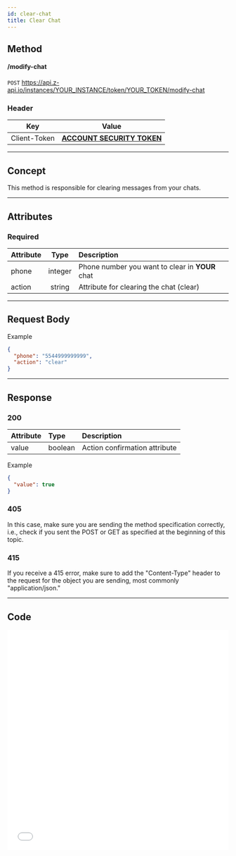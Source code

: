 ```yaml
---
id: clear-chat
title: Clear Chat
---
```


## Method

#### /modify-chat

`POST` https://api.z-api.io/instances/YOUR_INSTANCE/token/YOUR_TOKEN/modify-chat

### Header

|      Key       |            Value            |
| :------------: |     :-----------------:     |
|  Client-Token  | **[ACCOUNT SECURITY TOKEN](../security/client-token)** |
---

## Concept

This method is responsible for clearing messages from your chats.

---

## Attributes

### Required

| Attribute | Type | Description |
| :-- | :-: | :-- |
| phone | integer | Phone number you want to clear in **YOUR** chat |
| action | string | Attribute for clearing the chat (clear) |

---

## Request Body

Example

```json
{
  "phone": "5544999999999",
  "action": "clear"
}
```

---

## Response

### 200

| Attribute | Type    | Description                       |
| :-------- | :------ | :------------------------------ |
| value     | boolean | Action confirmation attribute |

Example

```json
{
  "value": true
}
```

### 405

In this case, make sure you are sending the method specification correctly, i.e., check if you sent the POST or GET as specified at the beginning of this topic.

### 415

If you receive a 415 error, make sure to add the "Content-Type" header to the request for the object you are sending, most commonly "application/json."

---

## Code

<iframe src="//api.apiembed.com/?source=https://raw.githubusercontent.com/Z-API/z-api-docs/main/json-examples/clear-chat.json&targets=all" frameborder="0" scrolling="no" width="100%" height="500px" seamless></iframe>
